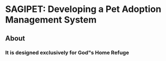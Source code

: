 # SAGIPET: Developing a Pet Adoption Management System 
## About
### It is designed exclusively for God"s Home Refuge
